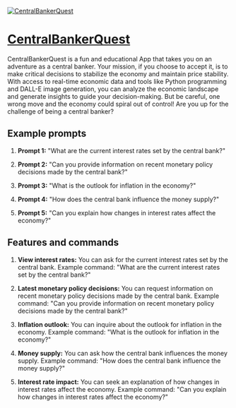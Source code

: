 [![CentralBankerQuest](https://files.oaiusercontent.com/file-Zxny56dH3kjUYrQOQVkV8dj5?se=2123-10-17T11%3A04%3A51Z&sp=r&sv=2021-08-06&sr=b&rscc=max-age%3D31536000%2C%20immutable&rscd=attachment%3B%20filename%3Db3dc9c70-2394-4b96-b051-b2e5b2010a0f.png&sig=I7cy34N26lMgp0x8bxjX5bR3kIefYYPaAZl97SiJxhg%3D)](https://chat.openai.com/g/g-eyRFluJc5-centralbankerquest)

# [CentralBankerQuest](https://chat.openai.com/g/g-eyRFluJc5-centralbankerquest)

CentralBankerQuest is a fun and educational App that takes you on an adventure as a central banker. Your mission, if you choose to accept it, is to make critical decisions to stabilize the economy and maintain price stability. With access to real-time economic data and tools like Python programming and DALL-E image generation, you can analyze the economic landscape and generate insights to guide your decision-making. But be careful, one wrong move and the economy could spiral out of control! Are you up for the challenge of being a central banker?

## Example prompts

1. **Prompt 1:** "What are the current interest rates set by the central bank?"

2. **Prompt 2:** "Can you provide information on recent monetary policy decisions made by the central bank?"

3. **Prompt 3:** "What is the outlook for inflation in the economy?"

4. **Prompt 4:** "How does the central bank influence the money supply?"

5. **Prompt 5:** "Can you explain how changes in interest rates affect the economy?"

## Features and commands

1. **View interest rates:** You can ask for the current interest rates set by the central bank.
Example command: "What are the current interest rates set by the central bank?"

2. **Latest monetary policy decisions:** You can request information on recent monetary policy decisions made by the central bank.
Example command: "Can you provide information on recent monetary policy decisions made by the central bank?"

3. **Inflation outlook:** You can inquire about the outlook for inflation in the economy.
Example command: "What is the outlook for inflation in the economy?"

4. **Money supply:** You can ask how the central bank influences the money supply.
Example command: "How does the central bank influence the money supply?"

5. **Interest rate impact:** You can seek an explanation of how changes in interest rates affect the economy.
Example command: "Can you explain how changes in interest rates affect the economy?"